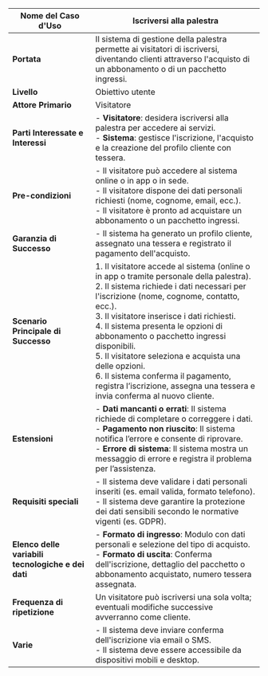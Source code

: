 
| **Nome del Caso d'Uso**              | Iscriversi alla palestra                                 |
|--------------------------------------|-----------------------------------------------------------|
| **Portata**                          | Il sistema di gestione della palestra permette ai visitatori di iscriversi, diventando clienti attraverso l'acquisto di un abbonamento o di un pacchetto ingressi. |
| **Livello**                          | Obiettivo utente                                          |
| **Attore Primario**                  | Visitatore                                                |
| **Parti Interessate e Interessi**    | - **Visitatore**: desidera iscriversi alla palestra per accedere ai servizi.<br> - **Sistema**: gestisce l'iscrizione, l'acquisto e la creazione del profilo cliente con tessera. |
| **Pre-condizioni**                   | - Il visitatore può accedere al sistema online o in app o in sede.<br> - Il visitatore dispone dei dati personali richiesti (nome, cognome, email, ecc.).<br> - Il visitatore è pronto ad acquistare un abbonamento o un pacchetto ingressi. |
| **Garanzia di Successo**             | - Il sistema ha generato un profilo cliente, assegnato una tessera e registrato il pagamento dell'acquisto. |
| **Scenario Principale di Successo**  | 1. Il visitatore accede al sistema (online o in app o tramite personale della palestra).<br> 2. Il sistema richiede i dati necessari per l'iscrizione (nome, cognome, contatto, ecc.).<br> 3. Il visitatore inserisce i dati richiesti.<br> 4. Il sistema presenta le opzioni di abbonamento o pacchetto ingressi disponibili.<br> 5. Il visitatore seleziona e acquista una delle opzioni.<br> 6. Il sistema conferma il pagamento, registra l’iscrizione, assegna una tessera e invia conferma al nuovo cliente. |
| **Estensioni**                       | - **Dati mancanti o errati**: Il sistema richiede di completare o correggere i dati.<br> - **Pagamento non riuscito**: Il sistema notifica l’errore e consente di riprovare.<br> - **Errore di sistema**: Il sistema mostra un messaggio di errore e registra il problema per l’assistenza. |
| **Requisiti speciali**               | - Il sistema deve validare i dati personali inseriti (es. email valida, formato telefono).<br> - Il sistema deve garantire la protezione dei dati sensibili secondo le normative vigenti (es. GDPR). |
| **Elenco delle variabili tecnologiche e dei dati** | - **Formato di ingresso**: Modulo con dati personali e selezione del tipo di acquisto.<br> - **Formato di uscita**: Conferma dell'iscrizione, dettaglio del pacchetto o abbonamento acquistato, numero tessera assegnata. |
| **Frequenza di ripetizione**         | Un visitatore può iscriversi una sola volta; eventuali modifiche successive avverranno come cliente. |
| **Varie**                            | - Il sistema deve inviare conferma dell'iscrizione via email o SMS.<br> - Il sistema deve essere accessibile da dispositivi mobili e desktop. |
